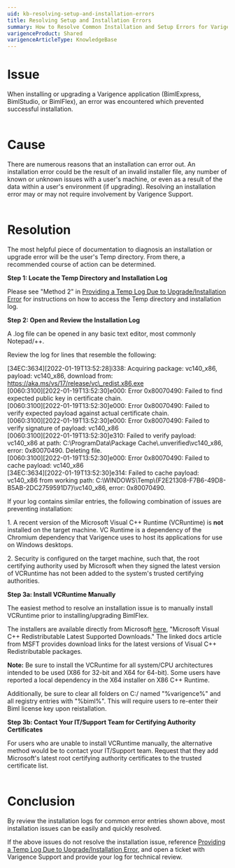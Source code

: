 ```yaml
---
uid: kb-resolving-setup-and-installation-errors
title: Resolving Setup and Installation Errors
summary: How to Resolve Common Installation and Setup Errors for Varigence Products
varigenceProduct: Shared
varigenceArticleType: KnowledgeBase
---
```

# Issue

When installing or upgrading a Varigence application (BimlExpress, BimlStudio, or BimlFlex), an error was encountered which prevented successful installation.  
 

# Cause

There are numerous reasons that an installation can error out. An installation error could be the result of an invalid installer file, any number of known or unknown issues with a user's machine, or even as a result of the data within a user's environment (if upgrading). Resolving an installation error may or may not require involvement by Varigence Support.   
 

# Resolution 

The most helpful piece of documentation to diagnosis an installation or upgrade error will be the user's Temp directory. From there, a recommended course of action can be determined.   
  
**Step 1: Locate the Temp Directory and Installation Log**   
  
Please see "Method 2" in [Providing a Temp Log Due to Upgrade/Installation Error](xref:kb-providing-a-temp-log) for instructions on how to access the Temp directory and installation log.  
  
**Step 2: Open and Review the Installation Log**  
  
A .log file can be opened in any basic text editor, most commonly Notepad/++. 

  
Review the log for lines that resemble the following:   
  
\[34EC:3634\]\[2022-01-19T13:52:28\]i338: Acquiring package: vc140\_x86, payload: vc140\_x86, download from: https://aka.ms/vs/17/release/vc\_redist.x86.exe  
\[0060:3100\]\[2022-01-19T13:52:30\]e000: Error 0x80070490: Failed to find expected public key in certificate chain.  
\[0060:3100\]\[2022-01-19T13:52:30\]e000: Error 0x80070490: Failed to verify expected payload against actual certificate chain.  
\[0060:3100\]\[2022-01-19T13:52:30\]e000: Error 0x80070490: Failed to verify signature of payload: vc140\_x86  
\[0060:3100\]\[2022-01-19T13:52:30\]e310: Failed to verify payload: vc140\_x86 at path: C:\\ProgramData\\Package Cache\\.unverified\\vc140\_x86, error: 0x80070490. Deleting file.  
\[0060:3100\]\[2022-01-19T13:52:30\]e000: Error 0x80070490: Failed to cache payload: vc140\_x86  
\[34EC:3634\]\[2022-01-19T13:52:30\]e314: Failed to cache payload: vc140\_x86 from working path: C:\\WINDOWS\\Temp\\{F2E21308-F7B6-49D8-B5AB-2DC2759591D7}\\vc140\_x86, error: 0x80070490.  
  
If your log contains similar entries, the following combination of issues are preventing installation:   
  
1\. A recent version of the Microsoft Visual C++ Runtime (VCRuntime) is **not** installed on the target machine. VC Runtime is a dependency of the Chromium dependency that Varigence uses to host its applications for use on Windows desktops.   
  
2\. Security is configured on the target machine, such that, the root certifying authority used by Microsoft when they signed the latest version of VCRuntime has not been added to the system's trusted certifying authorities.   
  
**Step 3a: Install VCRuntime Manually**  
  
The easiest method to resolve an installation issue is to manually install VCRuntime prior to installing/upgrading BimlFlex.  
  
The installers are available directly from Microsoft [here](https://docs.microsoft.com/en-us/cpp/windows/latest-supported-vc-redist?view=msvc-170), "Microsoft Visual C++ Redistributable Latest Supported Downloads." The linked docs article from MSFT provides download links for the latest versions of Visual C++ Redistributable packages.   
  
**Note:** Be sure to install the VCRuntime for all system/CPU architectures intended to be used (X86 for 32-bit and X64 for 64-bit). Some users have reported a local dependency in the X64 installer on X86 C++ Runtime.   
  
Additionally, be sure to clear all folders on C:/ named "%varigence%" and all registry entries with "%biml%". This will require users to re-enter their Biml license key upon reistallation.   
  
**Step 3b: Contact Your IT/Support Team for Certifying Authority Certificates**  
  
For users who are unable to install VCRuntime manually, the alternative method would be to contact your IT/Support team. Request that they add Microsoft's latest root certifying authority certificates to the trusted certificate list.   
 

# Conclusion

By review the installation logs for common error entries shown above, most installation issues can be easily and quickly resolved.   
  
If the above issues do not resolve the installation issue, reference [Providing a Temp Log Due to Upgrade/Installation Error](xref:kb-providing-a-temp-log), and open a ticket with Varigence Support and provide your log for technical review.